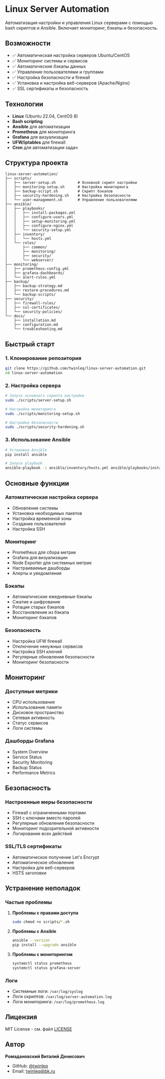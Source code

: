 # Linux Server Automation

Автоматизация настройки и управления Linux серверами с помощью bash скриптов и Ansible. Включает мониторинг, бэкапы и безопасность.

## Возможности

- ✅ Автоматическая настройка серверов Ubuntu/CentOS
- ✅ Мониторинг системы и сервисов
- ✅ Автоматические бэкапы данных
- ✅ Управление пользователями и группами
- ✅ Настройка безопасности и firewall
- ✅ Установка и настройка веб-серверов (Apache/Nginx)
- ✅ SSL сертификаты и безопасность

## Технологии

- **Linux** (Ubuntu 22.04, CentOS 8)
- **Bash scripting**
- **Ansible** для автоматизации
- **Prometheus** для мониторинга
- **Grafana** для визуализации
- **UFW/iptables** для firewall
- **Cron** для автоматизации задач

## Структура проекта

```
linux-server-automation/
├── scripts/
│   ├── server-setup.sh          # Основной скрипт настройки
│   ├── monitoring-setup.sh      # Настройка мониторинга
│   ├── backup-script.sh         # Скрипт бэкапов
│   ├── security-hardening.sh    # Настройка безопасности
│   └── user-management.sh       # Управление пользователями
├── ansible/
│   ├── playbooks/
│   │   ├── install-packages.yml
│   │   ├── configure-users.yml
│   │   ├── setup-monitoring.yml
│   │   ├── configure-nginx.yml
│   │   └── security-setup.yml
│   ├── inventory/
│   │   └── hosts.yml
│   └── roles/
│       ├── common/
│       ├── monitoring/
│       ├── security/
│       └── webserver/
├── monitoring/
│   ├── prometheus-config.yml
│   ├── grafana-dashboards/
│   └── alert-rules.yml
├── backup/
│   ├── backup-strategy.md
│   ├── restore-procedures.md
│   └── backup-scripts/
├── security/
│   ├── firewall-rules/
│   ├── ssl-certificates/
│   └── security-policies/
└── docs/
    ├── installation.md
    ├── configuration.md
    └── troubleshooting.md
```

## Быстрый старт

### 1. Клонирование репозитория

```bash
git clone https://github.com/twinleq/linux-server-automation.git
cd linux-server-automation
```

### 2. Настройка сервера

```bash
# Запуск основного скрипта настройки
sudo ./scripts/server-setup.sh

# Настройка мониторинга
sudo ./scripts/monitoring-setup.sh

# Настройка безопасности
sudo ./scripts/security-hardening.sh
```

### 3. Использование Ansible

```bash
# Установка Ansible
pip install ansible

# Запуск playbook
ansible-playbook -i ansible/inventory/hosts.yml ansible/playbooks/install-packages.yml
```

## Основные функции

### Автоматическая настройка сервера

- Обновление системы
- Установка необходимых пакетов
- Настройка временной зоны
- Создание пользователей
- Настройка SSH

### Мониторинг

- Prometheus для сбора метрик
- Grafana для визуализации
- Node Exporter для системных метрик
- Настраиваемые дашборды
- Алерты и уведомления

### Бэкапы

- Автоматические ежедневные бэкапы
- Сжатие и шифрование
- Ротация старых бэкапов
- Восстановление из бэкапа
- Мониторинг бэкапов

### Безопасность

- Настройка UFW firewall
- Отключение ненужных сервисов
- Настройка SSH ключей
- Регулярные обновления безопасности
- Мониторинг безопасности

## Мониторинг

### Доступные метрики

- CPU использование
- Использование памяти
- Дисковое пространство
- Сетевая активность
- Статус сервисов
- Логи системы

### Дашборды Grafana

- System Overview
- Service Status
- Security Monitoring
- Backup Status
- Performance Metrics

## Безопасность

### Настроенные меры безопасности

- Firewall с ограниченными портами
- SSH с ключами вместо паролей
- Регулярные обновления безопасности
- Мониторинг подозрительной активности
- Логирование всех действий

### SSL/TLS сертификаты

- Автоматическое получение Let's Encrypt
- Автоматическое обновление
- Настройка для веб-серверов
- HSTS заголовки

## Устранение неполадок

### Частые проблемы

1. **Проблемы с правами доступа**
   ```bash
   sudo chmod +x scripts/*.sh
   ```

2. **Проблемы с Ansible**
   ```bash
   ansible --version
   pip install --upgrade ansible
   ```

3. **Проблемы с мониторингом**
   ```bash
   systemctl status prometheus
   systemctl status grafana-server
   ```

### Логи

- Системные логи: `/var/log/syslog`
- Логи скриптов: `/var/log/server-automation.log`
- Логи мониторинга: `/var/log/prometheus.log`

## Лицензия

MIT License - см. файл [LICENSE](LICENSE)

## Автор

**Ромадановский Виталий Денисович**
- GitHub: [@twinleq](https://github.com/twinleq)
- Email: twinleq@bk.ru
